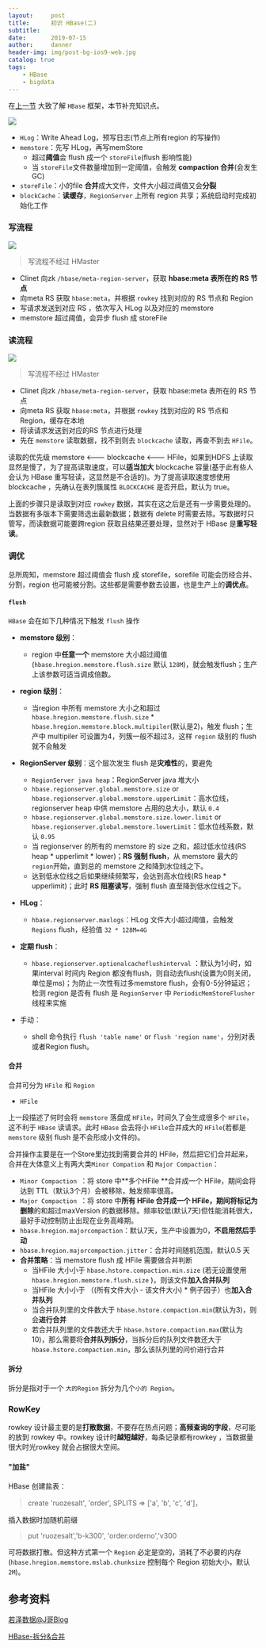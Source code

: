 ```yaml
---
layout:     post
title:      初识 HBase(二)
subtitle:   
date:       2019-07-15
author:     danner
header-img: img/post-bg-ios9-web.jpg
catalog: true
tags:
    - HBase
    - bigdata
---
```


在[上一节]( https://vendanner.github.io/2019/11/08/初识-HBase/ ) 大致了解 `HBase` 框架，本节补充知识点。

![](https://vendanner.github.io/img/HBase/HBase-arch.png)

- `HLog`：Write Ahead Log，预写日志(节点上所有region 的写操作)
- `memstore`：先写 HLog，再写memStore
  - 超过**阈值**会 flush 成一个 `storeFile`(flush 影响性能)
  - 当 `storeFile`文件数量增加到一定阈值，会触发 **compaction 合并**(会发生GC)
- `storeFile`：小的file **合并**成大文件，文件大小超过阈值又会**分裂**
- `blockCache`：**读缓存**，`RegionServer` 上所有 region 共享；系统启动时完成初始化工作



### 写流程

![](https://vendanner.github.io/img/HBase/write_step.png)

> 写流程不经过 HMaster

- Clinet 向zk `/hbase/meta-region-server`，获取 **hbase:meta 表所在的 RS 节点**
- 向meta RS 获取 `hbase:meta`，并根据 `rowkey` 找到对应的 RS 节点和 Region
- 写请求发送到对应 RS ，依次写入 HLog 以及对应的 memstore
- memstore 超过阈值，会异步 flush 成 storeFile

### 读流程

![](https://vendanner.github.io/img/HBase/read_step.png)

>  写流程不经过 HMaster 

- Clinet 向zk `/hbase/meta-region-server`，获取 hbase:meta 表所在的 RS 节点
- 向meta RS 获取 `hbase:meta`，并根据 `rowkey` 找到对应的 RS 节点和 Region，缓存在本地
- 将读请求发送到对应的RS 节点进行处理
- 先在 `memstore` 读取数据，找不到则去 `blockcache` 读取，再查不到去 `HFile`。

读取的优先级 memstore <--- blockcache <--- HFile，如果到HDFS 上读取显然是慢了，为了提高读取速度，可以**适当加大** blockcache 容量(基于此有些人会认为 HBase 重写轻读，这显然是不合适的)。为了提高读取速度想使用 blockcache ，先确认在表列簇属性 `BLOCKCACHE` 是否开启，默认为 true。

上面的步骤只是读取到对应 `rowkey` 数据，其实在这之后是还有一步需要处理的。当数据有多版本下需要筛选出最新数据；数据有 delete 时需要去除。写数据时只管写，而读数据可能要跨region 获取且结果还要处理，显然对于 HBase 是**重写轻读**。

### 调优

总所周知，memstore 超过阈值会 flush 成 storefile，sorefile 可能会历经合并、分割，region 也可能被分割。这些都是需要参数去设置，也是生产上的**调优点**。

#### `flush` 

`HBase` 会在如下几种情况下触发 `flush` 操作

- **memstore 级别**： 
  - region 中**任意一个** memstore 大小超过阈值(`hbase.hregion.memstore.flush.size` 默认 `128M`)，就会触发flush；生产上该参数可适当调成倍数。
- **region 级别**：
  - 当region 中所有 memstore 大小之和超过 `hbase.hregion.memstore.flush.size` * `hbase.hregion.memstore.block.multipiler`(默认是2)，触发 flush；生产中 multipiler 可设置为4，列簇一般不超过3，这样 `region` 级别的 flush 就不会触发
- **RegionServer 级别**：这个层次发生 flush 是**灾难性**的，要避免
  - `RegionServer java heap`：RegionServer java 堆大小
  - `hbase.regionserver.global.memstore.size` or `hbase.regionserver.global.memstore.upperLimit`：高水位线，regionserver heap 中供 memstore 占用的总大小，默认 `0.4`
  - `hbase.regionserver.global.memstore.size.lower.limit` or `hbase.regionserver.global.memstore.lowerLimit`：低水位线系数，默认 `0.95`
  - 当 regionserver 的所有的 memstore 的 size 之和，超过低水位线(RS heap * upperlimit * lower)；**RS 强制 flush**，从 memstore 最大的 `region`开始，直到总的 memstore  之和降到水位线之下。
  - 达到低水位线之后如果继续频繁写，会达到高水位线(RS heap * upperlimit)；此时 **RS 阻塞读写**，强制 flush 直至降到低水位线之下。
- **HLog**：
  - ` hbase.regionserver.maxlogs `：HLog 文件大小超过阈值，会触发 `Regions` flush，经验值 `32 * 128M=4G`

- **定期 flush**：
  - ` hbase.regionserver.optionalcacheflushinterval ` ：默认为1小时，如果interval 时间内 Region 都没有flush，则自动去flush(设置为0则关闭，单位是ms)；为防止一次性有过多memstore flush，会有0-5分钟延迟；检测 region 是否有 flush 是 `RegionServer` 中 ` PeriodicMemStoreFlusher `  线程来实施

- 手动：
  - shell 命令执行 `flush 'table name'` or `flush 'region name'`，分别对表或者Region  flush。

#### 合并

合并可分为 `HFile` 和 `Region`

- `HFile`

上一段描述了何时会将 `memstore` 落盘成 `HFile`，时间久了会生成很多个 `HFile`，这不利于 `HBase` 读请求。此时 `HBase` 会去将小 `HFile`合并成大的 `HFile`(若都是 `memstore` 级别 flush 是不会形成小文件的)。

 合并操作主要是在一个Store里边找到需要合并的 HFile，然后把它们合并起来，合并在大体意义上有两大类`Minor Compation` 和 `Major Compaction`： 

-  `Minor Compaction `：将 store 中**多个HFile **合并成一个 HFile，期间会将达到 TTL（默认3个月）会被移除，触发频率很高。
-  `Major Compaction `：将 store 中**所有 HFile **合并成一个 HFile，期间将**标记为删除**的和超过maxVersion 的数据移除。频率较低(默认7天)但性能消耗很大，最好手动控制防止出现在业务高峰期。
  - `hbase.hregion.majorcompaction`：默认7天，生产中设置为0，**不启用然后手动**
  - `hbase.hregion.majorcompaction.jitter`：合并时间随机范围，默认0.5 天
- **合并策略**：当 memstore flush  成 HFile 需要做合并判断
  - 当HFile 大小小于 ` hbase.hstore.compaction.min.size ` (若无设置使用`hbase.hregion.memstore.flush.size` )，则该文件**加入合并队列**
  - 当HFile 大小小于 （(所有文件大小 - 该文件大小) * 例子因子）也**加入合并队列**
  - 当合并队列里的文件数大于 ` hbase.hstore.compaction.min `(默认为3)，则会**进行合并**
  - 若合并队列里的文件数还大于 ` hbase.hstore.compaction.max `(默认为10)，那么需要将**合并队列拆分**，当拆分后的队列文件数还大于 `hbase.hstore.compaction.min`，那么该队列里的问价进行合并



#### 拆分

拆分是指对于一个 `大的Region` 拆分为几个`小的 Region`。







### RowKey

rowkey 设计最主要的是**打散数据**，不要存在热点问题；**高频查询的字段**，尽可能的放到 rowkey 中。rowkey 设计时**越短越好**，每条记录都有rowkey ，当数据量很大时光rowkey 就会占据很大空间。

#### "加盐"

HBase 创建盐表：

> create 'ruozesalt', 'order', SPLITS => ['a', 'b', 'c', 'd']，

插入数据时加随机前缀

> put 'ruozesalt','b-k300', 'order:orderno','v300

可将数据打散。但这种方式第一个 `Region` 必定是空的，消耗了不必要的内存(`hbase.hregion.memstore.mslab.chunksize` 控制每个 Region 初始大小，默认`2M`)。











## 参考资料

[若泽数据@J哥Blog](https://hackeruncle.github.io/)

[HBase-拆分&合并]( https://www.jianshu.com/p/7359a1789d24 )




